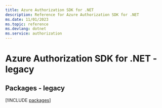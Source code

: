 ```yaml
---
title: Azure Authorization SDK for .NET
description: Reference for Azure Authorization SDK for .NET
ms.date: 11/01/2023
ms.topic: reference
ms.devlang: dotnet
ms.service: authorization
---
```

# Azure Authorization SDK for .NET - legacy
## Packages - legacy
[!INCLUDE [packages](authorization-index.md)]